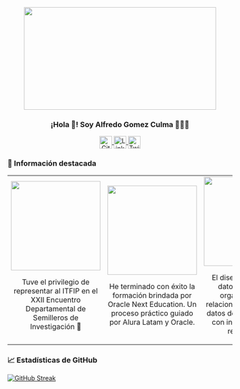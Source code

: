 <p align="center" width="300">
   <img align="center" width="400" src="https://blogger.googleusercontent.com/img/b/R29vZ2xl/AVvXsEhe4b7Dsmgq6q29P5jekfl9yS8HojYsgqwPX0XdVgqEF5KLgUSLC2x2UiUKQhvi_3WqTF28m_rshgHSu98SDITNQtGPPHgj3gTQbKk9P5CmiesWBKID2TGF94TKE6P3lsQxZS2g_5y6TYEqzIOeJc4-ch5UTaD4Lag4wD5BhEr7XjCHaU07VoTpeM-RM9A/s5760/5becb91e-bcd9-4103-892e-67a6e643ef8r9.png" style="width: 430px; height: 230px;"/>
   <h3 align="center">¡Hola 👋! Soy Alfredo Gomez Culma 👨🏻‍💻</h3>
</p>

<p align="center">
  <a href="https://github.com/Alfredogc21" target="_blank">
    <img align="center" src="https://cdn-icons-png.flaticon.com/512/25/25231.png" alt="GitHub" height="28px" width="28px" />
  </a>
  <span style="width: 8px;"> </span>
  <a href="https://www.linkedin.com/in/alfredogc21" target="_blank">
    <img align="center" src="https://cdn-icons-png.flaticon.com/512/174/174857.png" alt="LinkedIn" height="28px" width="28px" />
  </a>
  <span style="width: 8px;"> </span>
  <a href="https://twitter.com/alfredogc21" target="_blank">
    <img align="center" src="https://cdn-icons-png.flaticon.com/512/733/733579.png" alt="Twitter" height="28px" width="28px" />
  </a>
</p>

### 🔖 Información destacada

<table>
  <tr>
    <td align="center" width="250px">
      <img src="https://pbs.twimg.com/media/GrQNENQWMAA8YKd?format=jpg&name=4096x4096" width="200px"><br>
      <p>Tuve el privilegio de representar al ITFIP en el XXII Encuentro Departamental de Semilleros de Investigación 🚀</p>
    </td>
    <td align="center" width="250px">
      <img src="https://media.licdn.com/dms/image/v2/D4E22AQE4CWjSoQVn-Q/feedshare-shrink_2048_1536/feedshare-shrink_2048_1536/0/1711848684946?e=1752710400&v=beta&t=Ak_y_eiTrtWFLUReS3zg5o4T5YbxKAjV9DmSSx1IILI" width="200px"><br>
      <p>He terminado con éxito la formación brindada por Oracle Next Education. Un proceso práctico guiado por Alura Latam y Oracle.</p>
    </td>
    <td align="center" width="250px">
      <img src="https://media.licdn.com/dms/image/v2/D4E22AQE4SIMIVEZjzQ/feedshare-shrink_2048_1536/feedshare-shrink_2048_1536/0/1716843815567?e=1752710400&v=beta&t=kVKEfa7K_NfmiY_nCBg6Ryl_XjV4pI27kQmCCzcU0FI" width="200px"><br>
      <p>El diseño de bases de datos relacionales organiza tablas y relaciones para gestionar datos de forma eficiente, con integridad y buen rendimiento.</p>
    </td>
  </tr>
</table>

### 📈 Estadísticas de GitHub

[![GitHub Streak](https://github-readme-streak-stats.herokuapp.com?user=Alfredogc21&theme=vue&hide_border=falso&locale=es&short_numbers=falso&mode=weekly&card_width=700&card_height=200)](https://git.io/streak-stats)
